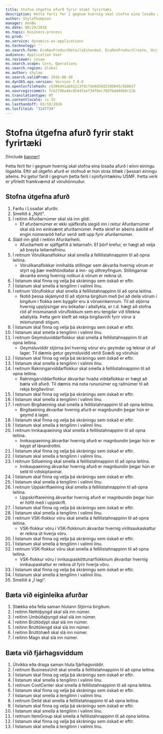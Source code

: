 ```yaml
---
title: Stofna útgefna afurð fyrir stakt fyrirtæki
description: Þetta ferli fer í gegnum hvernig skal stofna eina losaða afurð í einni einingu lögaðila.
author: ShylaThompson
manager: AnnBe
ms.date: 08/29/2018
ms.topic: business-process
ms.prod: ''
ms.service: dynamics-ax-applications
ms.technology: ''
ms.search.form: EcoResProductDetailsExtended, EcoResProductCreate, UnitOfMeasureLookup, DimensionLookup
audience: Application User
ms.reviewer: josaw
ms.search.scope: Core, Operations
ms.search.region: Global
ms.author: shylaw
ms.search.validFrom: 2016-06-30
ms.dyn365.ops.version: Version 7.0.0
ms.openlocfilehash: c5306d41ab91213fdc7de0d3dd23d6845c5b8657
ms.sourcegitcommit: fcb27d6a46cd544feef34f6ec7607bdd46b0c12b
ms.translationtype: HT
ms.contentlocale: is-IS
ms.lasthandoff: 03/18/2020
ms.locfileid: "3147734"
---
```

# <a name="create-a-released-product-for-a-single-company"></a>Stofna útgefna afurð fyrir stakt fyrirtæki

[!include [banner](../../includes/banner.md)]

Þetta ferli fer í gegnum hvernig skal stofna eina losaða afurð í einni einingu lögaðila. Eftir að útgefin afurð er stofnuð er hún strax tiltæk í þessari einingu aðeins. Þú getur farið í gegnum þetta ferli í sýnifyrirtækinu USMF. Þetta verk er yfirleitt framkvæmd af vöruhönnuður.


## <a name="create-a-released-product"></a>Stofna útgefna afurð
1. Farðu í Losaðar afurðir.
2. Smellið á „Nýtt“.
3. Í reitinn Afurðarnúmer skal slá inn gildi.
    * Ef afurðarnúmer er ekki sjálfkrafa slegið inn í reitur Afurðarnúmer skal slá inn einkvæmt afurðarnúmer. Þetta skref er aðeins áskilið ef engin númeraröð hefur verið sett upp fyrir afurðarnúmer.  
4. Sláið inn gildi í reitinn Afurðarheiti.
    * Afurðarheiti er sjálfgefið á leitarnafn. Ef þörf krefur, er hægt að velja að breyta leitarnafninu.  
5. Í reitnum Vörulíkanaflokkur skal smella á fellilistahnappinn til að opna leitina.
    * Vörulíkanaflokkar innihalda stillingar sem ákvarða hvernig vörum er stýrt og þær meðhöndlaðar á inn- og úthreyfingum. Stillingarnar ákvarða einnig hvernig notkun á vörum er reikna út.  
6. Í listanum skal finna og velja þá skráningu sem óskað er eftir.
7. Í listanum skal smella á tengilinn í valinni línu.
8. Í reitnum Vöruflokkur skal smella á fellilistahnappinn til að opna leitina.
    * Notið þessa skjámynd til að stjórna birgðum með því að deila vörum í birgðum í flokka sem byggðir eru á vörueinkennum. Til að stjórna hvernig upplýsingar eru bókaðar í aðallykla, er t.d. hægt að stofna röð af mismunandi vöruflokkum sem eru tengdar við tiltekna aðallykla. Þetta gerir kleift að rekja birgðavirði fyrir vörur á mismunandi stigum.  
9. Í listanum skal finna og velja þá skráningu sem óskað er eftir.
10. Í listanum skal smella á tengilinn í valinni línu.
11. Í reitnum Geymsluvíddarflokkur skal smella á fellilistahnappinn til að opna leitina.
    * Geymsluvíddir stjórna því hvernig vörur eru geymdar og teknar út af lager. Til dæmis getur geymsluvídd verið Svæði og vöruhús  
12. Í listanum skal finna og velja þá skráningu sem óskað er eftir.
13. Í listanum skal smella á tengilinn í valinni línu.
14. Í reitnum Rakningarvíddarflokkur skal smella á fellilistahnappinn til að opna leitina.
    * Rakningarvíddarflokkur ákvarðar hvaða víddaflokkar er hægt að bæta við afurð. Til dæmis má nota rununúmer og raðnúmer til að rekja birgðavörur.  
15. Í listanum skal finna og velja þá skráningu sem óskað er eftir.
16. Í listanum skal smella á tengilinn í valinni línu.
17. Í reitnum Birgðaeining skal smella á fellilistahnappinn til að opna leitina.
    * Birgðaeining ákvarðar hvernig afurð er magnbundin þegar hún er geymd á lager.  
18. Í listanum skal finna og velja þá skráningu sem óskað er eftir.
19. Í listanum skal smella á tengilinn í valinni línu.
20. Í reitnum Innkaupaeining skal smella á fellilistahnappinn til að opna leitina.
    * Innkaupaeining ákvarðar hvernig afurð er magnbundin þegar hún er keypt af lánardrottni.  
21. Í listanum skal finna og velja þá skráningu sem óskað er eftir.
22. Í listanum skal smella á tengilinn í valinni línu.
23. Í reitnum Sölueining skal smella á fellilistahnappinn til að opna leitina.
    * Innkaupaeining ákvarðar hvernig afurð er magnbundin þegar hún er seld til viðskiptavinar.  
24. Í listanum skal finna og velja þá skráningu sem óskað er eftir.
25. Í listanum skal smella á tengilinn í valinni línu.
26. Í reitnum Uppskriftaeining skal smella á fellilistahnappinn til að opna leitina.
    * Uppskriftareining ákvarðar hvernig afurð er magnbundin þegar hún er höfð með í uppskrift.  
27. Í listanum skal finna og velja þá skráningu sem óskað er eftir.
28. Í listanum skal smella á tengilinn í valinni línu.
29. Í reitnum VSK-flokkur vöru skal smella á fellilistahnappinn til að opna leitina.
    * VSK-flokkur vöru í VSK-flokknum ákvarðar hvernig virðisaukaskattur er reikna út hverja vöru.  
30. Í listanum skal finna og velja þá skráningu sem óskað er eftir.
31. Í listanum skal smella á tengilinn í valinni línu.
32. Í reitnum VSK-flokkur vöru skal smella á fellilistahnappinn til að opna leitina.
    * VSK-flokkur vöru í innkaupasköttunarflokknum ákvarðar hvernig innkaupaskattur er reikna út fyrir hverja vöru.  
33. Í listanum skal finna og velja þá skráningu sem óskað er eftir.
34. Í listanum skal smella á tengilinn í valinni línu.
35. Smellið á „Í lagi“.

## <a name="add-product-characteristics"></a>Bæta við eiginleika afurðar
1. Stækka eða fella saman hlutann Stjórna birgðum.
2. Í reitinn Nettóþyngd skal slá inn númer.
3. Í reitinn Umbúðaþyngd skal slá inn númer.
4. Í reitinn Brúttódýpt skal slá inn númer.
5. Í reitinn Brúttólengd skal slá inn númer.
6. Í reitinn Brúttóhæð skal slá inn númer.
7. Í reitinn Magn skal slá inn númer.

## <a name="add-financial-dimensions"></a>Bæta við fjárhagsvíddum
1. Útvíkka eða draga saman hluta fjárhagsvíddir.
2. Í reitnum BusinessUnit skal smella á fellilistahnappinn til að opna leitina.
3. Í listanum skal finna og velja þá skráningu sem óskað er eftir.
4. Í listanum skal smella á tengilinn í valinni línu.
5. Í reitnum CostCenter skal smella á fellilistahnappinn til að opna leitina.
6. Í listanum skal finna og velja þá skráningu sem óskað er eftir.
7. Í listanum skal smella á tengilinn í valinni línu.
8. Í reitnum Deild skal smella á fellilistahnappinn til að opna leitina.
9. Í listanum skal finna og velja þá skráningu sem óskað er eftir.
10. Í listanum skal smella á tengilinn í valinni línu.
11. Í reitnum ItemGroup skal smella á fellilistahnappinn til að opna leitina.
12. Í listanum skal finna og velja þá skráningu sem óskað er eftir.
13. Í listanum skal smella á tengilinn í valinni línu.

